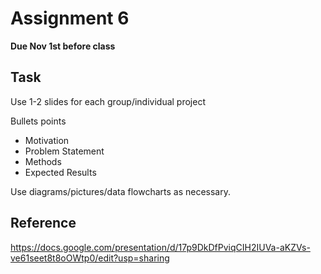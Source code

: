 # Assignment 6

**Due Nov 1st before class**

## Task

Use 1-2 slides for each group/individual project

Bullets points
- Motivation
- Problem Statement
- Methods
- Expected Results

Use diagrams/pictures/data flowcharts as necessary.


## Reference

https://docs.google.com/presentation/d/17p9DkDfPviqCIH2IUVa-aKZVs-ve61seet8t8oOWtp0/edit?usp=sharing

